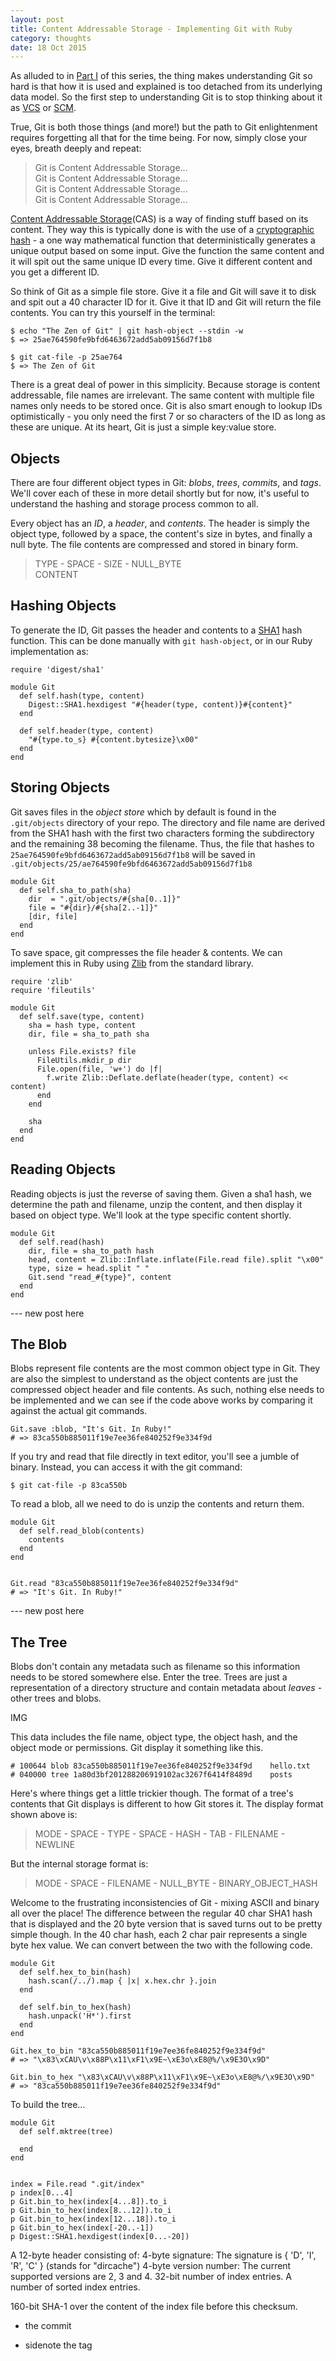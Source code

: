 ```yaml
---
layout: post
title: Content Addressable Storage - Implementing Git with Ruby
category: thoughts
date: 18 Oct 2015
---
```


As alluded to in [Part I](/thoughts/implementing-git-in-ruby/) of this series, the thing makes understanding Git so hard is that how it is used and explained is too detached from its underlying data model.  So the first step to understanding Git is to stop thinking about it as [VCS](https://en.wikipedia.org/wiki/Version_control) or [SCM](https://en.wikipedia.org/wiki/Software_configuration_management).  

True, Git is both those things (and more!) but the path to Git enlightenment requires forgetting all that for the time being.  For now, simply close your eyes, breath deeply and repeat:

> Git is Content Addressable Storage...  
> Git is Content Addressable Storage...  
> Git is Content Addressable Storage...  
> Git is Content Addressable Storage...  

[Content Addressable Storage](https://en.wikipedia.org/wiki/Content-addressable_storage)(CAS) is a way of finding stuff based on its content.  They way this is typically done is with the use of a [cryptographic hash](https://en.wikipedia.org/wiki/Cryptographic_hash_function) - a one way mathematical function that deterministically generates a unique output based on some input.  Give the function the same content and it will spit out the same unique ID every time.  Give it different content and you get a different ID.

So think of Git as a simple file store.  Give it a file and Git will save it to disk and spit out a 40 character ID for it.  Give it that ID and Git will return the file contents.  You can try this yourself in the terminal:


    $ echo "The Zen of Git" | git hash-object --stdin -w
    $ => 25ae764590fe9bfd6463672add5ab09156d7f1b8

    $ git cat-file -p 25ae764
    $ => The Zen of Git


There is a great deal of power in this simplicity.  Because storage is content addressable, file names are irrelevant.  The same content with multiple file names only needs to be stored once.  Git is also smart enough to lookup IDs optimistically - you only need the first 7 or so characters of the ID as long as these are unique.  At its heart, Git is just a simple key:value store.


## Objects 

There are four different object types in Git: _blobs_, _trees_, _commits_, and _tags_.  We'll cover each of these in more detail shortly but for now, it's useful to understand the hashing and storage process common to all.

Every object has an _ID_, a _header_, and _contents_.  The header is simply the object type, followed by a space, the content's size in bytes, and finally a null byte.  The file contents are compressed and stored in binary form.

> TYPE - SPACE - SIZE - NULL_BYTE   
> CONTENT


## Hashing Objects

To generate the ID, Git passes the header and contents to a [SHA1](https://en.wikipedia.org/wiki/SHA-1) hash function.  This can be done manually with `git hash-object`, or in our Ruby implementation as:


    require 'digest/sha1'

    module Git
      def self.hash(type, content)
        Digest::SHA1.hexdigest "#{header(type, content)}#{content}"
      end

      def self.header(type, content)
        "#{type.to_s} #{content.bytesize}\x00"
      end
    end


## Storing Objects

Git saves files in the _object store_ which by default is found in the `.git/objects` directory of your repo. The directory and file name are derived from the SHA1 hash with the first two characters forming the subdirectory and the remaining 38 becoming the filename.  Thus, the file that hashes to `25ae764590fe9bfd6463672add5ab09156d7f1b8` will be saved in `.git/objects/25/ae764590fe9bfd6463672add5ab09156d7f1b8`


    module Git
      def self.sha_to_path(sha)
        dir  = ".git/objects/#{sha[0..1]}"
        file = "#{dir}/#{sha[2..-1]}"
        [dir, file]        
      end
    end


To save space, git compresses the file header & contents.  We can implement this in Ruby using [Zlib](http://ruby-doc.org/stdlib-2.2.0/libdoc/zlib/rdoc/Zlib.html) from the standard library.


    require 'zlib'
    require 'fileutils'

    module Git
      def self.save(type, content)
        sha = hash type, content
        dir, file = sha_to_path sha

        unless File.exists? file
          FileUtils.mkdir_p dir
          File.open(file, 'w+') do |f| 
            f.write Zlib::Deflate.deflate(header(type, content) << content)
          end
        end

        sha
      end
    end


## Reading Objects

Reading objects is just the reverse of saving them.  Given a sha1 hash, we determine the path and filename, unzip the content, and then display it based on object type.  We'll look at the type specific content shortly.


    module Git
      def self.read(hash)
        dir, file = sha_to_path hash
        head, content = Zlib::Inflate.inflate(File.read file).split "\x00"
        type, size = head.split " "
        Git.send "read_#{type}", content
      end
    end


--- new post here

## The Blob

Blobs represent file contents are the most common object type in Git.  They are also the simplest to understand as the object contents are just the compressed object header and file contents.  As such, nothing else needs to be implemented and we can see if the code above works by comparing it against the actual git commands.


    Git.save :blob, "It's Git. In Ruby!"
    # => 83ca550b885011f19e7ee36fe840252f9e334f9d


If you try and read that file directly in text editor, you'll see a jumble of binary.  Instead, you can access it with the git command:


    $ git cat-file -p 83ca550b


To read a blob, all we need to do is unzip the contents and return them.


    module Git
      def self.read_blob(contents)
        contents
      end
    end


    Git.read "83ca550b885011f19e7ee36fe840252f9e334f9d"
    # => "It's Git. In Ruby!"


--- new post here

## The Tree

Blobs don't contain any metadata such as filename so this information needs to be stored somewhere else.  Enter the tree.  Trees are just a representation of a directory structure and contain metadata about _leaves_ - other trees and blobs.

IMG

This data includes the file name, object type, the object hash, and the object mode or permissions.  Git display it something like this.


    # 100644 blob 83ca550b885011f19e7ee36fe840252f9e334f9d    hello.txt
    # 040000 tree 1a80d3bf201288206919102ac3267f6414f8489d    posts


Here's where things get a little trickier though.  The format of a tree's contents that Git displays is different to how Git stores it.  The display format shown above is:

> MODE - SPACE - TYPE - SPACE - HASH - TAB - FILENAME - NEWLINE

But the internal storage format is:

> MODE - SPACE - FILENAME - NULL_BYTE - BINARY_OBJECT_HASH

Welcome to the frustrating inconsistencies of Git - mixing ASCII and binary all over the place!  The difference between the regular 40 char SHA1 hash that is displayed and the 20 byte version that is saved turns out to be pretty simple though.  In the 40 char hash, each 2 char pair represents a single byte hex value.  We can convert between the two with the following code.


    module Git
      def self.hex_to_bin(hash)
        hash.scan(/../).map { |x| x.hex.chr }.join
      end

      def self.bin_to_hex(hash)
        hash.unpack('H*').first
      end
    end

    Git.hex_to_bin "83ca550b885011f19e7ee36fe840252f9e334f9d"
    # => "\x83\xCAU\v\x88P\x11\xF1\x9E~\xE3o\xE8@%/\x9E3O\x9D"

    Git.bin_to_hex "\x83\xCAU\v\x88P\x11\xF1\x9E~\xE3o\xE8@%/\x9E3O\x9D"
    # => "83ca550b885011f19e7ee36fe840252f9e334f9d"


To build the tree...


    module Git
      def self.mktree(tree)

      end
    end


    index = File.read ".git/index"
    p index[0...4]
    p Git.bin_to_hex(index[4...8]).to_i
    p Git.bin_to_hex(index[8...12]).to_i
    p Git.bin_to_hex(index[12...18]).to_i
    p Git.bin_to_hex(index[-20..-1])
    p Digest::SHA1.hexdigest(index[0...-20])

A 12-byte header consisting of:
  4-byte signature:
  The signature is { 'D', 'I', 'R', 'C' } (stands for "dircache")
  4-byte version number:
  The current supported versions are 2, 3 and 4.
  32-bit number of index entries.
A number of sorted index entries.


160-bit SHA-1 over the content of the index file before this checksum.


- the commit

- sidenote the tag